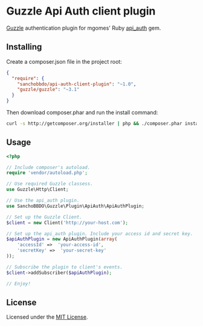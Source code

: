 Guzzle Api Auth client plugin
=============================

[Guzzle](http://guzzlephp.org/) authentication plugin for mgomes' Ruby [api_auth](https://github.com/mgomes/api_auth) gem.

Installing
----------

Create a composer.json file in the project root:

```json
{
  "require": {
    "sanchobbdo/api-auth-client-plugin": "~1.0",
    "guzzle/guzzle": "~3.1"
  }
}
```

Then download composer.phar and run the install command:

```bash
curl -s http://getcomposer.org/installer | php && ./composer.phar install
```

Usage
-----

```php
<?php

// Include composer's autoload.
require 'vendor/autoload.php';

// Use required Guzzle classess.
use Guzzle\Http\Client;

// Use the api_auth plugin.
use SanchoBBDO\Guzzle\Plugin\ApiAuth\ApiAuthPlugin;

// Set up the Guzzle Client.
$client = new Client('http://your-host.com');

// Set up the api_auth plugin. Include your access id and secret key.
$apiAuthPlugin = new ApiAuthPlugin(array(
    'accessId' =>  'your-access-id',
    'secretKey' =>  'your-secret-key'
));

// Subscribe the plugin to client's events.
$client->addSubscriber($apiAuthPlugin);

// Enjoy!
```

License
-------

Licensed under the [MIT License](http://opensource.org/licenses/MIT).
